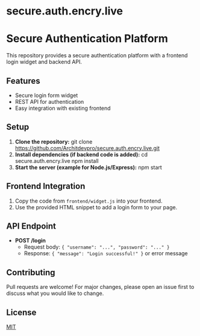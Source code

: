 # secure.auth.encry.live

# Secure Authentication Platform

This repository provides a secure authentication platform with a frontend login widget and backend API.

## Features

- Secure login form widget
- REST API for authentication
- Easy integration with existing frontend

## Setup

1. **Clone the repository:**
git clone https://github.com/Architdevpro/secure.auth.encry.live.git
2. **Install dependencies (if backend code is added):**
cd secure.auth.encry.live
 npm install
3. **Start the server (example for Node.js/Express):**
npm start

## Frontend Integration

1. Copy the code from `frontend/widget.js` into your frontend.
2. Use the provided HTML snippet to add a login form to your page.

## API Endpoint

- **POST /login**
  - Request body: `{ "username": "...", "password": "..." }`
  - Response: `{ "message": "Login successful!" }` or error message

## Contributing

Pull requests are welcome! For major changes, please open an issue first to discuss what you would like to change.

## License

[MIT](LICENSE)
